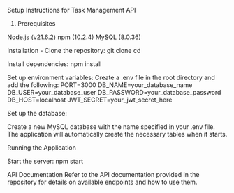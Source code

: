 Setup Instructions for Task Management API


1. Prerequisites

Node.js (v21.6.2)
npm (10.2.4)
MySQL (8.0.36)

Installation - 
Clone the repository:
git clone <your-repository-url>
cd <your-project-directory>

Install dependencies:
npm install

Set up environment variables:
Create a .env file in the root directory and add the following:
PORT=3000
DB_NAME=your_database_name
DB_USER=your_database_user
DB_PASSWORD=your_database_password
DB_HOST=localhost
JWT_SECRET=your_jwt_secret_here

Set up the database:

Create a new MySQL database with the name specified in your .env file.
The application will automatically create the necessary tables when it starts.



Running the Application

Start the server:
npm start


API Documentation
Refer to the API documentation provided in the repository for details on available endpoints and how to use them.